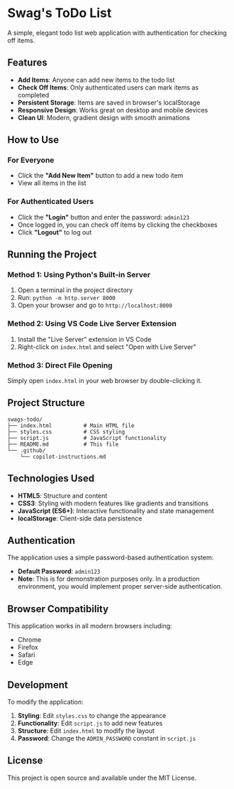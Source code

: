 # Swag's ToDo List

A simple, elegant todo list web application with authentication for checking off items.

## Features

- **Add Items**: Anyone can add new items to the todo list
- **Check Off Items**: Only authenticated users can mark items as completed
- **Persistent Storage**: Items are saved in browser's localStorage
- **Responsive Design**: Works great on desktop and mobile devices
- **Clean UI**: Modern, gradient design with smooth animations

## How to Use

### For Everyone
- Click the **"Add New Item"** button to add a new todo item
- View all items in the list

### For Authenticated Users
- Click the **"Login"** button and enter the password: `admin123`
- Once logged in, you can check off items by clicking the checkboxes
- Click **"Logout"** to log out

## Running the Project

### Method 1: Using Python's Built-in Server
1. Open a terminal in the project directory
2. Run: `python -m http.server 8000`
3. Open your browser and go to `http://localhost:8000`

### Method 2: Using VS Code Live Server Extension
1. Install the "Live Server" extension in VS Code
2. Right-click on `index.html` and select "Open with Live Server"

### Method 3: Direct File Opening
Simply open `index.html` in your web browser by double-clicking it.

## Project Structure

```
swags-todo/
├── index.html          # Main HTML file
├── styles.css          # CSS styling
├── script.js           # JavaScript functionality
├── README.md           # This file
└── .github/
    └── copilot-instructions.md
```

## Technologies Used

- **HTML5**: Structure and content
- **CSS3**: Styling with modern features like gradients and transitions
- **JavaScript (ES6+)**: Interactive functionality and state management
- **localStorage**: Client-side data persistence

## Authentication

The application uses a simple password-based authentication system:
- **Default Password**: `admin123`
- **Note**: This is for demonstration purposes only. In a production environment, you would implement proper server-side authentication.

## Browser Compatibility

This application works in all modern browsers including:
- Chrome
- Firefox
- Safari
- Edge

## Development

To modify the application:

1. **Styling**: Edit `styles.css` to change the appearance
2. **Functionality**: Edit `script.js` to add new features
3. **Structure**: Edit `index.html` to modify the layout
4. **Password**: Change the `ADMIN_PASSWORD` constant in `script.js`

## License

This project is open source and available under the MIT License.
